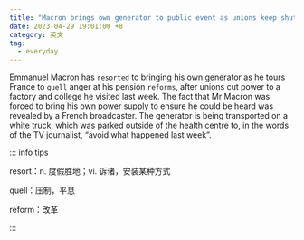 ```yaml
---
title: "Macron brings own generator to public event as unions keep shutting off power"
date: 2023-04-29 19:01:00 +8
category: 英文
tag:
  - everyday
---
```


Emmanuel Macron has `resorted` to bringing his own generator as he tours France to `quell` anger at his pension `reforms`, after unions cut power to a factory and college he visited last week. The fact that Mr Macron was forced to bring his own power supply to ensure he could be heard was revealed by a French broadcaster. The generator is being transported on a white truck, which was parked outside of the health centre to, in the words of the TV journalist, “avoid what happened last week”.

::: info tips

resort：n. 度假胜地；vi. 诉诸，安装某种方式

quell：压制，平息

reform：改革

:::
